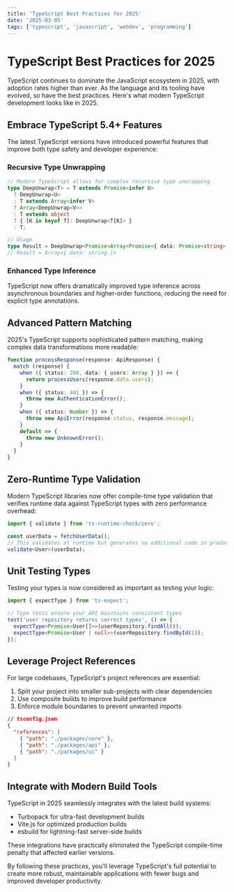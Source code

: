 ```yaml
---
title: 'TypeScript Best Practices for 2025'
date: '2025-03-05'
tags: ['typescript', 'javascript', 'webdev', 'programming']
---
```


# TypeScript Best Practices for 2025

TypeScript continues to dominate the JavaScript ecosystem in 2025, with adoption rates higher than ever. As the language and its tooling have evolved, so have the best practices. Here's what modern TypeScript development looks like in 2025.

## Embrace TypeScript 5.4+ Features

The latest TypeScript versions have introduced powerful features that improve both type safety and developer experience:

### Recursive Type Unwrapping

```typescript
// Modern TypeScript allows for complex recursive type unwrapping
type DeepUnwrap<T> = T extends Promise<infer U>
  ? DeepUnwrap<U>
  : T extends Array<infer V>
  ? Array<DeepUnwrap<V>>
  : T extends object
  ? { [K in keyof T]: DeepUnwrap<T[K]> }
  : T;

// Usage
type Result = DeepUnwrap<Promise<Array<Promise<{ data: Promise<string> }>>>>;
// Result = Array<{ data: string }>
```

### Enhanced Type Inference

TypeScript now offers dramatically improved type inference across asynchronous boundaries and higher-order functions, reducing the need for explicit type annotations.

## Advanced Pattern Matching

2025's TypeScript supports sophisticated pattern matching, making complex data transformations more readable:

```typescript
function processResponse(response: ApiResponse) {
  match (response) {
    when ({ status: 200, data: { users: Array } }) => {
      return processUsers(response.data.users);
    }
    when ({ status: 401 }) => {
      throw new AuthenticationError();
    }
    when ({ status: Number }) => {
      throw new ApiError(response.status, response.message);
    }
    default => {
      throw new UnknownError();
    }
  }
}
```

## Zero-Runtime Type Validation

Modern TypeScript libraries now offer compile-time type validation that verifies runtime data against TypeScript types with zero performance overhead:

```typescript
import { validate } from 'ts-runtime-check/zero';

const userData = fetchUserData();
// This validates at runtime but generates no additional code in production builds
validate<User>(userData);
```

## Unit Testing Types

Testing your types is now considered as important as testing your logic:

```typescript
import { expectType } from 'ts-expect';

// Type tests ensure your API maintains consistent types
test('user repository returns correct types', () => {
  expectType<Promise<User[]>>(userRepository.findAll());
  expectType<Promise<User | null>>(userRepository.findById(1));
});
```

## Leverage Project References

For large codebases, TypeScript's project references are essential:

1. Split your project into smaller sub-projects with clear dependencies
2. Use composite builds to improve build performance
3. Enforce module boundaries to prevent unwanted imports

```json
// tsconfig.json
{
  "references": [
    { "path": "./packages/core" },
    { "path": "./packages/api" },
    { "path": "./packages/ui" }
  ]
}
```

## Integrate with Modern Build Tools

TypeScript in 2025 seamlessly integrates with the latest build systems:

- Turbopack for ultra-fast development builds
- Vite.js for optimized production builds
- esbuild for lightning-fast server-side builds

These integrations have practically eliminated the TypeScript compile-time penalty that affected earlier versions.

By following these practices, you'll leverage TypeScript's full potential to create more robust, maintainable applications with fewer bugs and improved developer productivity.